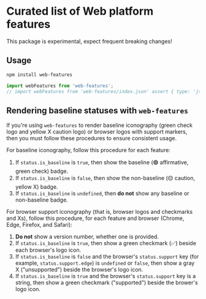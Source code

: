 # Curated list of Web platform features

This package is experimental, expect frequent breaking changes!

## Usage

```sh
npm install web-features
```

```js
import webFeatures from 'web-features';
// import webFeatures from 'web-features/index.json' assert { type: 'json' }
```

## Rendering baseline statuses with `web-features`

If you're using `web-features` to render baseline iconography (green check logo and yellow X caution logo) or browser logos with support markers, then you must follow these procedures to ensure consistent usage.

For baseline iconography, follow this procedure for each feature:

1. If `status.is_baseline` is `true`, then show the baseline (🟢 affirmative, green check) badge.
1. If `status.is_baseline` is `false`, then show the non-baseline (🟡 caution, yellow X) badge.
1. If `status.is_baseline` is `undefined`, then **do not** show any baseline or non-baseline badge.

For browser support iconography (that is, browser logos and checkmarks and Xs), follow this procedure, for each feature and browser (Chrome, Edge, Firefox, and Safari):

1. **Do not** show a version number, whether one is provided.
1. If `status.is_baseline` is `true`, then show a green checkmark (✅) beside each browser's logo icon.
1. If `status.is_baseline` is `false` and the browser's `status.support` key (for example, `status.support.edge`) is `undefined` or `false`, then show a gray X ("unsupported") beside the browser's logo icon.
1. If `status.is_baseline` is `true` and the browser's `status.support` key is a string, then show a green checkmark ("supported") beside the brower's logo icon.
